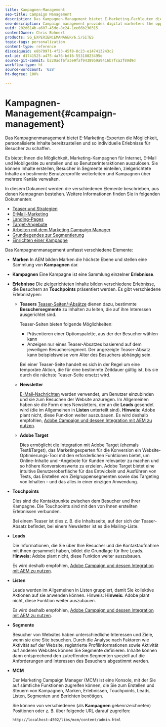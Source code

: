 ```yaml
---
title: Kampagnen-Management
seo-title: Campaign Management
description: Das Kampagnen-Management bietet E-Marketing-Fachleuten die Möglichkeit, personalisierte Inhalte bereitzustellen und so individuelle Erlebnisse für Besucher zu schaffen. Es bietet Ihnen die Möglichkeit, Marketing-Kampagnen für Internet, E-Mail und Mobilgeräte zu erstellen und so Benutzerinteraktionen auszulösen.
seo-description: Campaign management provides digital marketers the opportunity to deliver personalized content and so create dedicated experiences for visitors. It allows you to orchestrate your marketing campaigns across the web, email and mobile services and so engage your visitors.
uuid: 202d614b-a607-45de-8c24-1ee66b230315
contentOwner: Chris Bohnert
products: SG_EXPERIENCEMANAGER/6.5/SITES
topic-tags: personalization
content-type: reference
discoiquuid: e8b70971-4f23-45f8-8c23-e147413243c2
exl-id: d1741525-a475-4a76-bd16-55318023495e
source-git-commit: b220adf6fa3e9faf94389b9a9416b7fca2f89d9d
workflow-type: ht
source-wordcount: '628'
ht-degree: 100%

---
```


# Kampagnen-Management{#campaign-management}

Das Kampagnenmanagement bietet E-Marketing-Experten die Möglichkeit, personalisierte Inhalte bereitzustellen und so individuelle Erlebnisse für Besucher zu schaffen.

Es bietet Ihnen die Möglichkeit, Marketing-Kampagnen für Internet, E-Mail und Mobilgeräte zu erstellen und so Benutzerinteraktionen auszulösen. Sie können Inhalte erstellen, Besucher in Segmente einteilen, zielgerichtete Inhalte an bestimmte Benutzerprofile weiterleiten und Kampagnen über mehrere Kanäle verwalten.

In diesem Dokument werden die verschiedenen Elemente beschrieben, aus denen Kampagnen bestehen. Weitere Informationen finden Sie in folgenden Dokumenten:

* [Teaser und Strategien](/help/sites-classic-ui-authoring/classic-personalization-campaigns-teasers-strategy.md)
* [E-Mail-Marketing](/help/sites-classic-ui-authoring/classic-personalization-campaigns-email.md)
* [Landing-Pages](/help/sites-classic-ui-authoring/classic-personalization-campaigns-landingpage.md)
* [Target-Angebote](/help/sites-classic-ui-authoring/classic-personalization-campaigns-target-offers.md)
* [Arbeiten mit dem Marketing Campaign Manager](/help/sites-classic-ui-authoring/classic-personalization-campaigns-mktg-manager.md)
* [Grundlegendes zur Segmentierung](/help/sites-classic-ui-authoring/classic-personalization-campaigns-segmentation.md)
* [Einrichten einer Kampagne](/help/sites-classic-ui-authoring/classic-personalization-campaigns-setting-up-your.md)

Das Kampagnenmanagement umfasst verschiedene Elemente:

* **Marken**
In AEM bilden Marken die höchste Ebene und stellen eine Sammlung von 
**Kampagnen** dar.

* **Kampagnen**
Eine Kampagne ist eine Sammlung einzelner 
**Erlebnisse**.

* **Erlebnisse**
Die zielgerichteten Inhalte bilden verschiedene Erlebnisse, die Besuchern an 
**Touchpoints** präsentiert werden. Es gibt verschiedene Erlebnistypen:

   * **Teasers**
      [Teaser-Seiten/-Absätze](#teasers) dienen dazu, bestimmte **Besuchersegmente** zu Inhalten zu leiten, die auf ihre Interessen ausgerichtet sind.

      Teaser-Seiten bieten folgende Möglichkeiten:

      * Präsentieren einer Optionspalette, aus der der Besucher wählen kann
      * Anzeigen nur eines Teaser-Absatzes basierend auf dem jeweiligen Besuchersegment. Der angezeigte Teaser-Absatz kann beispielsweise vom Alter des Besuchers abhängig sein.

      Bei einer Teaser-Seite handelt es sich in der Regel um eine temporäre Aktion, die für eine bestimmte Zeitdauer gültig ist, bis sie durch die nächste Teaser-Seite ersetzt wird.

   * **Newsletter**

      [E-Mail-Nachrichten](#emailmarketing) werden verwendet, um Benutzer einzubinden und sie zum Besuchen der Website anzuregen. Im Allgemeinen haben sie die Form eines Newsletters, der an die **Leads** gesendet wird (die im Allgemeinen in **Listen** unterteilt sind). **Hinweis:** Adobe plant nicht, diese Funktion weiter auszubauen. Es wird deshalb empfohlen, [Adobe Campaign und dessen Integration mit AEM zu nutzen](/help/sites-administering/campaign.md).

   * **Adobe Target**

       Dies ermöglicht die Integration mit Adobe Target (ehemals Test&amp;Target), das Marketingexperten für die Konversion ein Website-Optimierungs-Tool mit den erforderlichen Funktionen bietet, um Online-Inhalte und -Angebote für Kunden relevanter zu machen und so höhere Konversionswerte zu erzielen. Adobe Target bietet eine intuitive Benutzeroberfläche für das Entwickeln und Ausführen von Tests, das Erstellen von Zielgruppensegmenten sowie das Targeting von Inhalten – und das alles in einer einzigen Anwendung.


* **Touchpoints**

   Dies sind die Kontaktpunkte zwischen dem Besucher und Ihrer Kampagne. Die Touchpoints sind mit den von Ihnen erstellten Erlebnissen verbunden.

   Bei einem Teaser ist dies z. B. die Inhaltsseite, auf der sich der Teaser-Absatz befindet, bei einem Newsletter ist es die Mailing-Liste.

* **Leads**

   Die Informationen, die Sie über Ihre Besucher und die Kontaktaufnahme mit ihnen gesammelt haben, bildet die Grundlage für Ihre Leads. **Hinweis:** Adobe plant nicht, diese Funktion weiter auszubauen.

   Es wird deshalb empfohlen, [Adobe Campaign und dessen Integration mit AEM zu nutzen](/help/sites-administering/campaign.md).

* **Listen**

   Leads werden im Allgemeinen in Listen gruppiert, damit Sie kollektive Aktionen auf sie anwenden können. Hinweis: **Hinweis:** Adobe plant nicht, diese Funktion weiter auszubauen.

   Es wird deshalb empfohlen, [Adobe Campaign und dessen Integration mit AEM zu nutzen](/help/sites-administering/campaign.md).

* **Segmente**

   Besucher von Websites haben unterschiedliche Interessen und Ziele, wenn sie eine Site besuchen. Durch die Analyse nach Faktoren wie Aktivität auf der Website, registrierte Profilinformationen sowie Aktivität auf anderen Websites können Sie Segmente definieren. Inhalte können dann entsprechend den zutreffenden Segmenten speziell auf die Anforderungen und Interessen des Besuchers abgestimmt werden.

* **MCM**

   Der Marketing Campaign Manager (MCM) ist eine Konsole, mit der Sie auf sämtliche Funktionen zugreifen können, die Sie zum Erstellen und Steuern von Kampagnen, Marken, Erlebnissen, Touchpoints, Leads, Listen, Segmenten und Berichten benötigen.

   Sie können von verschiedenen (als **Kampagnen** gekennzeichneten) Positionen oder z. B. über folgende URL darauf zugreifen:

   `http://localhost:4502/libs/mcm/content/admin.html`
